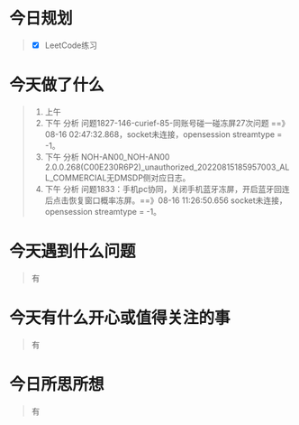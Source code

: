 # 今日规划

> - [X] LeetCode练习

# 今天做了什么

> 1. 上午
> 2. 下午 分析 问题1827-146-curief-85-同账号碰一碰冻屏27次问题 ==》08-16 02:47:32.868，socket未连接，opensession streamtype = -1。
> 3. 下午 分析 NOH-AN00_NOH-AN00 2.0.0.268(C00E230R6P2)_unauthorized_20220815185957003_ALL_COMMERCIAL无DMSDP侧对应日志。
> 4. 下午 分析 问题1833：手机pc协同，关闭手机蓝牙冻屏，开启蓝牙回连后点击恢复窗口概率冻屏。==》08-16 11:26:50.656 socket未连接，opensession streamtype = -1。

# 今天遇到什么问题

> 有

# 今天有什么开心或值得关注的事

> 有

# 今日所思所想

> 有
